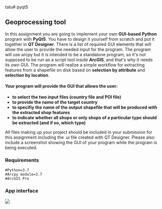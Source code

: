 tatu# pyqt5

## Geoprocessing tool

In this assignment you are going to implement your own **GUI-based Python** program with
**PyQt5**. You have to design it yourself from scratch and put it together in **QT Designer**. There
is a list of required GUI elements that will allow the user to provide the needed input for the
program. The program will use arcpy but it is intended to be a standalone program, so it's not
supposed to be run as a script tool inside **ArcGIS**, and that's why it needs its own GUI. The
program will realize a simple workflow for extracting features from a shapefile on disk based
on **selection by attribute** and **selection by location**.

#### Your program will provide the GUI that allows the user:
- **to select the two input files (country file and POI file)**
- **to provide the name of the target country**
- **to specifiy the name of the output shapefile that will be produced with the extracted shop features**
- **to indicate whether all shops or only shops of a particular type should be extracted (and if so, which type)**

All files making up your project should be included in your submission for this assignment
including the .ui file created with QT Designer. Please also include a screenshot showing the
GUI of your program while the program is being executed.

### Requirements
```
#Python=3.7
#Arcpy module=3.7
#ArcGIS Pro
```
### App interface
![](main_progrmam/GisProgram.png)

